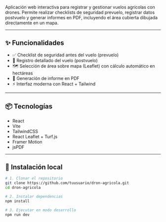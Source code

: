 Aplicación web interactiva para registrar y gestionar vuelos agrícolas con drones. Permite realizar checklists de seguridad prevuelo, registrar datos postvuelo y generar informes en PDF, incluyendo el área cubierta dibujada directamente en un mapa.

---

## ✨ Funcionalidades

- ✅ Checklist de seguridad antes del vuelo (prevuelo)
- 📝 Registro detallado del vuelo (postvuelo)
- 🗺️ Selección de área sobre mapa (Leaflet) con cálculo automático en hectáreas
- 📄 Generación de informe en PDF
- ⚡ Interfaz moderna con React + Tailwind

---

## 📦 Tecnologías

- React
- Vite
- TailwindCSS
- React Leaflet + Turf.js
- Framer Motion
- jsPDF

---

## 🚀 Instalación local

```bash
# 1. Clonar el repositorio
git clone https://github.com/tuusuario/dron-agricola.git
cd dron-agricola

# 2. Instalar dependencias
npm install

# 3. Ejecutar en modo desarrollo
npm run dev
